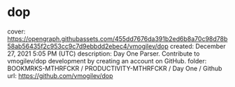 # dop

cover: https://opengraph.githubassets.com/455dd7676da391b2ed6b8a70c98d78b58ab56435f2c953cc9c7d9ebbdd2ebec4/vmogilev/dop
created: December 27, 2021 5:05 PM (UTC)
description: Day One Parser. Contribute to vmogilev/dop development by creating an account on GitHub.
folder: BOOKMRKS-MTHRFCKR / PRODUCTIVITY-MTHRFCKR / Day One / Github
url: https://github.com/vmogilev/dop